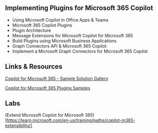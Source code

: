 ## Implementing Plugins for Microsoft 365 Copilot

- Using Microsoft Copilot in Office Apps & Teams
- Microsoft 365 Copilot Plugins
- Plugin Architecture
- Message Extensions for Microsoft Copilot for Microsoft 365
- Build Plugins using Microsoft Business Applications
- Graph Connectors API & Microsoft 365 Copilot
- Implement a Microsoft Graph Connectors for Microsoft 365 Copilot

## Links & Resources

[Copilot for Microsoft 365 - Sample Solution Gallery](https://adoption.microsoft.com/en-us/sample-solution-gallery/?keyword=&sort-by=updateDateTime-true&page=1&product=Microsoft+365+Copilot)

[Copilot for Microsoft 365 Plugins Samples](https://github.com/OfficeDev/Copilot-for-M365-Plugins-Samples/tree/main)

## Labs

(Extend Microsoft Copilot for Microsoft 365)[https://learn.microsoft.com/en-us/training/paths/copilot-m365-extensibility/]